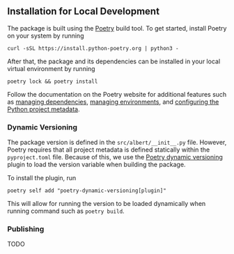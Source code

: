 ## Installation for Local Development

The package is built using the [Poetry](https://python-poetry.org/) build tool.
To get started, install Poetry on your system by running

```
curl -sSL https://install.python-poetry.org | python3 -
```

After that, the package and its dependencies can be installed
in your local virtual environment by running

```
poetry lock && poetry install
```

Follow the documentation on the Poetry website for additional features such as
[managing dependencies](https://python-poetry.org/docs/managing-dependencies/),
[managing environments](https://python-poetry.org/docs/managing-environments/),
and [configuring the Python project metadata](https://python-poetry.org/docs/pyproject/).

### Dynamic Versioning

The package version is defined in the `src/albert/__init__.py` file.
However, Poetry requires that all project metadata is defined statically within the `pyproject.toml` file.
Because of this, we use the [Poetry dynamic versioning](https://pypi.org/project/poetry-dynamic-versioning/) plugin
to load the version variable when building the package.

To install the plugin, run

```
poetry self add "poetry-dynamic-versioning[plugin]"
```

This will allow for running the version to be loaded dynamically
when running command such as `poetry build`.

### Publishing

TODO

